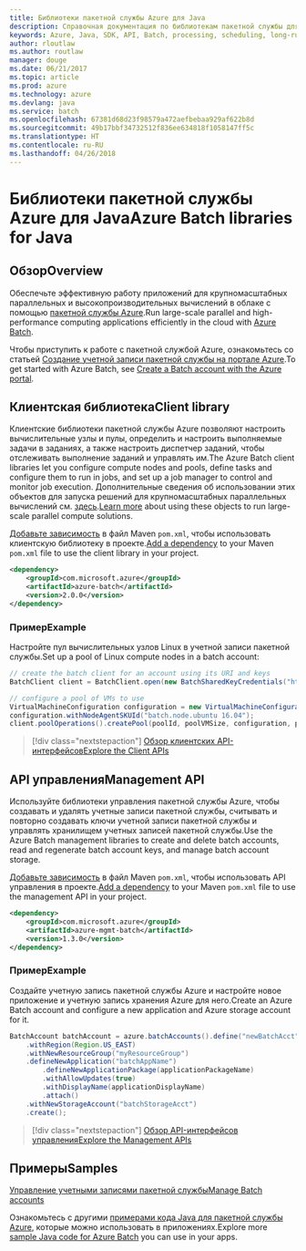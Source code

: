 ```yaml
---
title: Библиотеки пакетной службы Azure для Java
description: Справочная документация по библиотекам пакетной службы для Java
keywords: Azure, Java, SDK, API, Batch, processing, scheduling, long-running
author: rloutlaw
ms.author: routlaw
manager: douge
ms.date: 06/21/2017
ms.topic: article
ms.prod: azure
ms.technology: azure
ms.devlang: java
ms.service: batch
ms.openlocfilehash: 67381d68d23f98579a472aefbebaa929af622b8d
ms.sourcegitcommit: 49b17bbf34732512f836ee634818f1058147ff5c
ms.translationtype: HT
ms.contentlocale: ru-RU
ms.lasthandoff: 04/26/2018
---
```

# <a name="azure-batch-libraries-for-java"></a><span data-ttu-id="235ee-104">Библиотеки пакетной службы Azure для Java</span><span class="sxs-lookup"><span data-stu-id="235ee-104">Azure Batch libraries for Java</span></span>

## <a name="overview"></a><span data-ttu-id="235ee-105">Обзор</span><span class="sxs-lookup"><span data-stu-id="235ee-105">Overview</span></span>

<span data-ttu-id="235ee-106">Обеспечьте эффективную работу приложений для крупномасштабных параллельных и высокопроизводительных вычислений в облаке с помощью [пакетной службы Azure](/azure/batch/batch-technical-overview).</span><span class="sxs-lookup"><span data-stu-id="235ee-106">Run large-scale parallel and high-performance computing applications efficiently in the cloud with [Azure Batch](/azure/batch/batch-technical-overview).</span></span>   

<span data-ttu-id="235ee-107">Чтобы приступить к работе с пакетной службой Azure, ознакомьтесь со статьей [Создание учетной записи пакетной службы на портале Azure](/azure/batch/batch-account-create-portal).</span><span class="sxs-lookup"><span data-stu-id="235ee-107">To get started with Azure Batch, see [Create a Batch account with the Azure portal](/azure/batch/batch-account-create-portal).</span></span>

## <a name="client-library"></a><span data-ttu-id="235ee-108">Клиентская библиотека</span><span class="sxs-lookup"><span data-stu-id="235ee-108">Client library</span></span>

<span data-ttu-id="235ee-109">Клиентские библиотеки пакетной службы Azure позволяют настроить вычислительные узлы и пулы, определить и настроить выполняемые задачи в заданиях, а также настроить диспетчер заданий, чтобы отслеживать выполнение заданий и управлять им.</span><span class="sxs-lookup"><span data-stu-id="235ee-109">The Azure Batch client libraries let you configure compute nodes and pools, define tasks and configure them to run in jobs, and set up a job manager to control and monitor job execution.</span></span> <span data-ttu-id="235ee-110">Дополнительные сведения об использовании этих объектов для запуска решений для крупномасштабных параллельных вычислений см. [здесь](/azure/batch/batch-api-basics).</span><span class="sxs-lookup"><span data-stu-id="235ee-110">[Learn more](/azure/batch/batch-api-basics) about using these objects to run large-scale parallel compute solutions.</span></span>

<span data-ttu-id="235ee-111">[Добавьте зависимость](https://maven.apache.org/guides/getting-started/index.html#How_do_I_use_external_dependencies) в файл Maven `pom.xml`, чтобы использовать клиентскую библиотеку в проекте.</span><span class="sxs-lookup"><span data-stu-id="235ee-111">[Add a dependency](https://maven.apache.org/guides/getting-started/index.html#How_do_I_use_external_dependencies) to your Maven `pom.xml` file to use the client library in your project.</span></span>

```XML
<dependency>
    <groupId>com.microsoft.azure</groupId>
    <artifactId>azure-batch</artifactId>
    <version>2.0.0</version>
</dependency>
```   

### <a name="example"></a><span data-ttu-id="235ee-112">Пример</span><span class="sxs-lookup"><span data-stu-id="235ee-112">Example</span></span>

<span data-ttu-id="235ee-113">Настройте пул вычислительных узлов Linux в учетной записи пакетной службы.</span><span class="sxs-lookup"><span data-stu-id="235ee-113">Set up a pool of Linux compute nodes in a batch account:</span></span>

```java
// create the batch client for an account using its URI and keys
BatchClient client = BatchClient.open(new BatchSharedKeyCredentials("https://fabrikambatch.eastus.batch.azure.com", "fabrikambatch", batchKey));

// configure a pool of VMs to use 
VirtualMachineConfiguration configuration = new VirtualMachineConfiguration();
configuration.withNodeAgentSKUId("batch.node.ubuntu 16.04");
client.poolOperations().createPool(poolId, poolVMSize, configuration, poolVMCount);
```

> [!div class="nextstepaction"]
> [<span data-ttu-id="235ee-114">Обзор клиентских API-интерфейсов</span><span class="sxs-lookup"><span data-stu-id="235ee-114">Explore the Client APIs</span></span>](/java/api/overview/azure/batch/client)


## <a name="management-api"></a><span data-ttu-id="235ee-115">API управления</span><span class="sxs-lookup"><span data-stu-id="235ee-115">Management API</span></span>

<span data-ttu-id="235ee-116">Используйте библиотеки управления пакетной службы Azure, чтобы создавать и удалять учетные записи пакетной службы, считывать и повторно создавать ключи учетной записи пакетной службы и управлять хранилищем учетных записей пакетной службы.</span><span class="sxs-lookup"><span data-stu-id="235ee-116">Use the Azure Batch management libraries to create and delete batch accounts, read and regenerate batch account keys, and manage batch account storage.</span></span>

<span data-ttu-id="235ee-117">[Добавьте зависимость](https://maven.apache.org/guides/getting-started/index.html#How_do_I_use_external_dependencies) в файл Maven `pom.xml`, чтобы использовать API управления в проекте.</span><span class="sxs-lookup"><span data-stu-id="235ee-117">[Add a dependency](https://maven.apache.org/guides/getting-started/index.html#How_do_I_use_external_dependencies) to your Maven `pom.xml` file to use the management API in your project.</span></span>

```XML
<dependency>
    <groupId>com.microsoft.azure</groupId>
    <artifactId>azure-mgmt-batch</artifactId>
    <version>1.3.0</version>
</dependency>
```

### <a name="example"></a><span data-ttu-id="235ee-118">Пример</span><span class="sxs-lookup"><span data-stu-id="235ee-118">Example</span></span>

<span data-ttu-id="235ee-119">Создайте учетную запись пакетной службы Azure и настройте новое приложение и учетную запись хранения Azure для него.</span><span class="sxs-lookup"><span data-stu-id="235ee-119">Create an Azure Batch account and configure a new application and Azure storage account for it.</span></span>

```java
BatchAccount batchAccount = azure.batchAccounts().define("newBatchAcct")
    .withRegion(Region.US_EAST)
    .withNewResourceGroup("myResourceGroup")
    .defineNewApplication("batchAppName")
        .defineNewApplicationPackage(applicationPackageName)
        .withAllowUpdates(true)
        .withDisplayName(applicationDisplayName)
        .attach()
    .withNewStorageAccount("batchStorageAcct")
    .create();
```

> [!div class="nextstepaction"]
> [<span data-ttu-id="235ee-120">Обзор API-интерфейсов управления</span><span class="sxs-lookup"><span data-stu-id="235ee-120">Explore the Management APIs</span></span>](/java/api/overview/azure/batch/management)


## <a name="samples"></a><span data-ttu-id="235ee-121">Примеры</span><span class="sxs-lookup"><span data-stu-id="235ee-121">Samples</span></span>

<span data-ttu-id="235ee-122">[Управление учетными записями пакетной службы][1]</span><span class="sxs-lookup"><span data-stu-id="235ee-122">[Manage Batch accounts][1]</span></span>   

<span data-ttu-id="235ee-123">Ознакомьтесь с другими [примерами кода Java для пакетной службы Azure](https://azure.microsoft.com/resources/samples/?platform=java&term=batch), которые можно использовать в приложениях.</span><span class="sxs-lookup"><span data-stu-id="235ee-123">Explore more [sample Java code for Azure Batch](https://azure.microsoft.com/resources/samples/?platform=java&term=batch) you can use in your apps.</span></span>

[1]: https://github.com/Azure-Samples/batch-java-manage-batch-accounts